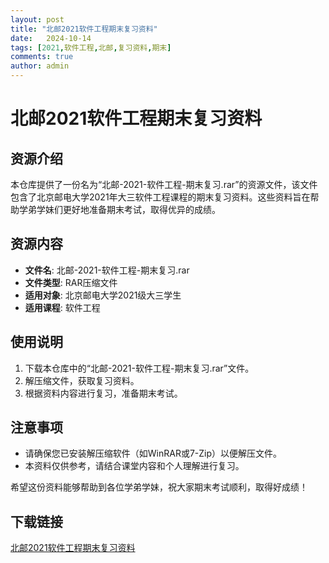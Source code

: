 ```yaml
---
layout: post
title: "北邮2021软件工程期末复习资料"
date:   2024-10-14
tags: [2021,软件工程,北邮,复习资料,期末]
comments: true
author: admin
---
```

# 北邮2021软件工程期末复习资料

## 资源介绍

本仓库提供了一份名为“北邮-2021-软件工程-期末复习.rar”的资源文件，该文件包含了北京邮电大学2021年大三软件工程课程的期末复习资料。这些资料旨在帮助学弟学妹们更好地准备期末考试，取得优异的成绩。

## 资源内容

- **文件名**: 北邮-2021-软件工程-期末复习.rar
- **文件类型**: RAR压缩文件
- **适用对象**: 北京邮电大学2021级大三学生
- **适用课程**: 软件工程

## 使用说明

1. 下载本仓库中的“北邮-2021-软件工程-期末复习.rar”文件。
2. 解压缩文件，获取复习资料。
3. 根据资料内容进行复习，准备期末考试。

## 注意事项

- 请确保您已安装解压缩软件（如WinRAR或7-Zip）以便解压文件。
- 本资料仅供参考，请结合课堂内容和个人理解进行复习。

希望这份资料能够帮助到各位学弟学妹，祝大家期末考试顺利，取得好成绩！

## 下载链接

[北邮2021软件工程期末复习资料](https://pan.quark.cn/s/5c62fc658eb7)